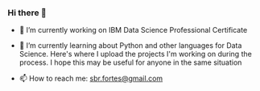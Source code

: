 ### Hi there 👋

- 🔭    I’m currently working on IBM Data Science Professional Certificate
- 🌱    I’m currently learning about Python and other languages for Data Science. Here's where I upload the projects I'm working on during the process. I hope this may be useful for anyone in the same situation

- 📫    How to reach me: sbr.fortes@gmail.com

